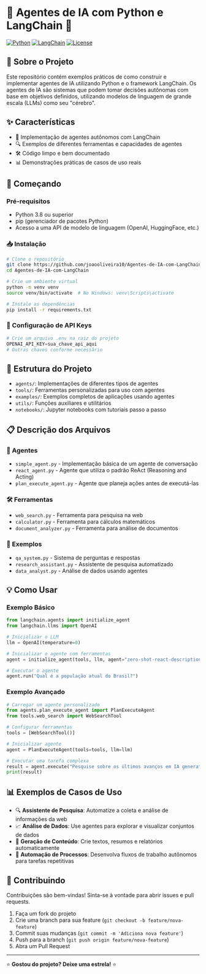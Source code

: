 # 🤖 Agentes de IA com Python e LangChain 🐍

[![Python](https://img.shields.io/badge/Python-3.8%2B-blue)](https://www.python.org/)
[![LangChain](https://img.shields.io/badge/LangChain-Latest-green)](https://langchain.readthedocs.io/)
[![License](https://img.shields.io/badge/License-MIT-yellow.svg)](https://opensource.org/licenses/MIT)

## 📖 Sobre o Projeto

Este repositório contém exemplos práticos de como construir e implementar agentes de IA utilizando Python e o framework LangChain. Os agentes de IA são sistemas que podem tomar decisões autônomas com base em objetivos definidos, utilizando modelos de linguagem de grande escala (LLMs) como seu "cérebro".

## ✨ Características

- 🧠 Implementação de agentes autônomos com LangChain
- 🔍 Exemplos de diferentes ferramentas e capacidades de agentes
- 🛠️ Código limpo e bem documentado
- 📊 Demonstrações práticas de casos de uso reais

## 🚀 Começando

### Pré-requisitos

- Python 3.8 ou superior
- pip (gerenciador de pacotes Python)
- Acesso a uma API de modelo de linguagem (OpenAI, HuggingFace, etc.)

### 📥 Instalação

```bash
# Clone o repositório
git clone https://github.com/joaooliveira10/Agentes-de-IA-com-LangChain.git
cd Agentes-de-IA-com-LangChain

# Crie um ambiente virtual
python -m venv venv
source venv/bin/activate  # No Windows: venv\Scripts\activate

# Instale as dependências
pip install -r requirements.txt
```

### 🔑 Configuração de API Keys

```python
# Crie um arquivo .env na raiz do projeto
OPENAI_API_KEY=sua_chave_api_aqui
# Outras chaves conforme necessário
```

## 📁 Estrutura do Projeto

- `agents/`: Implementações de diferentes tipos de agentes
- `tools/`: Ferramentas personalizadas para uso com agentes
- `examples/`: Exemplos completos de aplicações usando agentes
- `utils/`: Funções auxiliares e utilitários
- `notebooks/`: Jupyter notebooks com tutoriais passo a passo

## 📋 Descrição dos Arquivos

### 🤖 Agentes

- `simple_agent.py` - Implementação básica de um agente de conversação
- `react_agent.py` - Agente que utiliza o padrão ReAct (Reasoning and Acting)
- `plan_execute_agent.py` - Agente que planeja ações antes de executá-las

### 🛠️ Ferramentas

- `web_search.py` - Ferramenta para pesquisa na web
- `calculator.py` - Ferramenta para cálculos matemáticos
- `document_analyzer.py` - Ferramenta para análise de documentos

### 📘 Exemplos

- `qa_system.py` - Sistema de perguntas e respostas
- `research_assistant.py` - Assistente de pesquisa automatizado
- `data_analyst.py` - Análise de dados usando agentes

## 💡 Como Usar

### Exemplo Básico

```python
from langchain.agents import initialize_agent
from langchain.llms import OpenAI

# Inicializar o LLM
llm = OpenAI(temperature=0)

# Inicializar o agente com ferramentas
agent = initialize_agent(tools, llm, agent="zero-shot-react-description", verbose=True)

# Executar o agente
agent.run("Qual é a população atual do Brasil?")
```

### Exemplo Avançado

```python
# Carregar um agente personalizado
from agents.plan_execute_agent import PlanExecuteAgent
from tools.web_search import WebSearchTool

# Configurar ferramentas
tools = [WebSearchTool()]

# Inicializar agente
agent = PlanExecuteAgent(tools=tools, llm=llm)

# Executar uma tarefa complexa
result = agent.execute("Pesquise sobre os últimos avanços em IA generativa e crie um resumo dos três desenvolvimentos mais importantes.")
print(result)
```

## 📊 Exemplos de Casos de Uso

- 🔍 **Assistente de Pesquisa**: Automatize a coleta e análise de informações da web
- 📈 **Análise de Dados**: Use agentes para explorar e visualizar conjuntos de dados
- 📝 **Geração de Conteúdo**: Crie textos, resumos e relatórios automaticamente
- 🧪 **Automação de Processos**: Desenvolva fluxos de trabalho autônomos para tarefas repetitivas

## 🤝 Contribuindo

Contribuições são bem-vindas! Sinta-se à vontade para abrir issues e pull requests.

1. Faça um fork do projeto
2. Crie uma branch para sua feature (`git checkout -b feature/nova-feature`)
3. Commit suas mudanças (`git commit -m 'Adiciona nova feature'`)
4. Push para a branch (`git push origin feature/nova-feature`)
5. Abra um Pull Request

---

⭐️ **Gostou do projeto? Deixe uma estrela!** ⭐️

